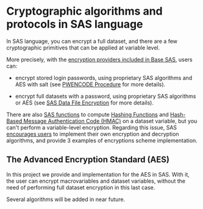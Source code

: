 # Cryptographic algorithms and protocols in SAS language

In SAS language, you can encrypt a full dataset, and there are a few cryptographic primitives that can be applied at variable level.

More precisely, with the [encryption providers included in Base SAS](https://documentation.sas.com/doc/en/pgmsascdc/9.4_3.5/secref/n0gzdro5ac3enzn18qbmaqy4liz3.htm), users can:
- encrypt stored login passwords, using proprietary SAS algorithms and AES with salt (see [PWENCODE Procedure](https://documentation.sas.com/doc/en/pgmsascdc/9.4_3.5/secref/n1vzmasf0tdebfn1xec0k1tevq7q.htm) for more details).

- encrypt full datasets with a password, using proprietary SAS algorithms or AES (see [SAS Data File Encryption](https://documentation.sas.com/doc/en/pgmsascdc/9.4_3.5/lepg/n1s7u3pd71rgunn1xuexedikq90f.htm) for more details).

There are also [SAS functions](https://documentation.sas.com/doc/en/pgmsascdc/9.4_3.2/lefunctionsref/n05ptq6zr5amxkn18mjkyvbkjjos.htm) to compute [Hashing Functions](https://en.wikipedia.org/wiki/Hash_function) and [Hash-Based Message Authentication Code (HMAC)](https://en.wikipedia.org/wiki/HMAC) on a dataset variable, but you can't perform a variable-level encryption. Regarding this issue, SAS [encourages users](https://documentation.sas.com/doc/en/pgmsascdc/9.4_3.5/lrcon/p0ori2cs0xf6ign13vmzmkqgtqap.htm) to implement their own encryption and decryption algorithms, and provide 3 examples of encryptions scheme implementation.

## The Advanced Encryption Standard (AES)
In this project we provide and implementation for the AES in SAS. With it, the user can encrypt macrovariables and dataset variables, without the need of performing full dataset encryption in this last case.

Several algorithms will be added in near future.
